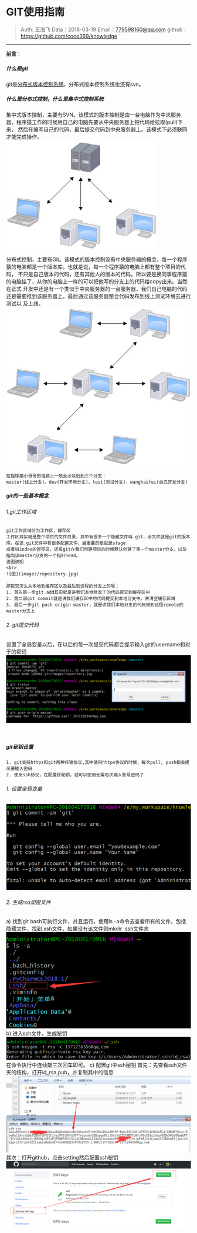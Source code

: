 
# GIT使用指南

>Auth: 王海飞
>Data：2018-03-19
>Email：779598160@qq.com
>github：https://github.com/coco369/knowledge

---


**前言**：
##### 什么是git
git是<u>分布式版本控制系统</u>。分布式版本控制系统也还有svn。

##### 什么是分布式控制，什么是集中式控制系统

集中式版本控制，主要有SVN。该模式的版本控制是由一台电脑作为中央服务器，程序猿工作的时候用自己的电脑先要从中央服务器上把代码给拉取(pull)下来，
然后在编写自己的代码，最后提交代码到中央服务器上。该模式下必须联网才能完成操作。
![图](images/svn.jpg)

分布式控制，主要有Git。该模式的版本控制没有中央服务器的概念，每一个程序猿的电脑都是一个版本库。也就是说，每一个程序猿的电脑上都有整个项目的代码，
不只是自己版本的代码，还有其他人的版本的代码。所以要是换同事程序猿的电脑挂了，从你的电脑上一样的可以把他写的分支上的代码给copy出来。当然在正式
开发中还是有一个类似于中央服务器的一台服务器，我们自己电脑的代码还是需要推到该服务器上，最后通过该服务器整合代码发布到线上测试环境去进行测试以
及上线。
![图](images/git.jpg)

```
在程序猿小哥哥的电脑上一般会涉及到到三个分支：
master(线上分支)，dev(开发环境分支)，test(测试分支)，wanghaifei(自己开发分支)
```


##### git的一些基本概念

###### 1.git工作区域
    git工作区域分为工作区，缓存区
    工作区其实就是整个项目的文件目录，其中有很多一个隐藏文件叫.git，该文件就是git的版本库。在该.git文件中有很多配置文件，最重要的是就是stage
    或者叫index的暂存区，还有git在我们创建项目的时候默认创建了第一个master分支，以及指向该master分支的一个指针head。
    该图说明
    <br>
    ![图](images/repository.jpg)

    那提交怎么从本地到缓存区以及最后到远程的分支上的呢：
    1. 首先第一步git add其实就是讲我们本地修改了的代码提交到缓存区中
    2. 第二部git commit就是讲我们缓存区中的代码提交到本地分支中，并清空缓存区域
    3. 最后一步git push origin master，就是讲我们本地分支的代码推到远程remote的master分支上


###### 2. git提交代码
设置了全局变量以后，在以后的每一次提交代码都会提示输入git的username和对于的密码
![图](images/git_push.png)

##### git秘钥设置
    1. git支持https和git两种传输协议,其中使用https协议的时候，每次pull, push都会提示要输入密码
    2. 使用ssh协议，在配置好秘钥，就可以使用无需每次输入账号密码了

###### 1. 设置全局变量

![图](images/git_config.png)

###### 2. 生成rsa加密文件
 a) 找到git bash可执行文件，并且运行，使用ls -a命令去查看所有的文件，包括隐藏文件，找到.ssh文件，如果没有该文件则mkdir .ssh文件夹
 <br>
 ![图](images/ssh.png)
 <br>
 b) 进入ssh文件，生成秘钥
 ![图](images/ssh-keygen.png)
 <br>
 在命令执行中连续敲三次回车即可。
 c) 配置git中ssh秘钥
 首先：先查看ssh文件夹的结构，打开id_rsa.pub，并复制其中的信息
 <br>
 ![图](images/ssh-rsa-pub.png)
 <br>
 其次：打开github，点击setting然后配置ssh秘钥
 <br>
 ![图](images/ssh-rsa-add.png)






